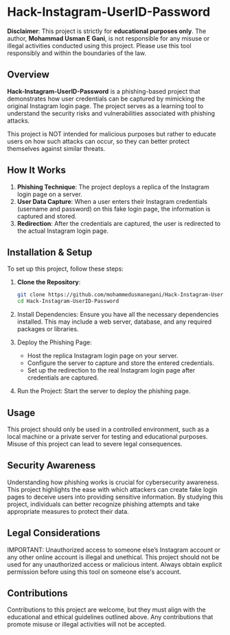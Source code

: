 
# Hack-Instagram-UserID-Password

**Disclaimer**: This project is strictly for **educational purposes only**. The author, **Mohammad Usman E Gani**, is not responsible for any misuse or illegal activities conducted using this project. Please use this tool responsibly and within the boundaries of the law.

## Overview

**Hack-Instagram-UserID-Password** is a phishing-based project that demonstrates how user credentials can be captured by mimicking the original Instagram login page. The project serves as a learning tool to understand the security risks and vulnerabilities associated with phishing attacks.

This project is NOT intended for malicious purposes but rather to educate users on how such attacks can occur, so they can better protect themselves against similar threats.

## How It Works

1. **Phishing Technique**: The project deploys a replica of the Instagram login page on a server.
2. **User Data Capture**: When a user enters their Instagram credentials (username and password) on this fake login page, the information is captured and stored.
3. **Redirection**: After the credentials are captured, the user is redirected to the actual Instagram login page.

## Installation & Setup

To set up this project, follow these steps:

1. **Clone the Repository**:
   ```bash
   git clone https://github.com/mohammedusmanegani/Hack-Instagram-UserID-Password.git
   cd Hack-Instagram-UserID-Password
   ```
2. Install Dependencies: Ensure you have all the necessary dependencies installed. This may include a web server, database, and any required packages or libraries.

3. Deploy the Phishing Page:
	- Host the replica Instagram login page on your server.
	- Configure the server to capture and store the entered credentials.
	- Set up the redirection to the real Instagram login page after credentials are captured.

5. Run the Project: Start the server to deploy the phishing page.

## Usage
This project should only be used in a controlled environment, such as a local machine or a private server for testing and educational purposes. Misuse of this project can lead to severe legal consequences.

## Security Awareness
Understanding how phishing works is crucial for cybersecurity awareness. This project highlights the ease with which attackers can create fake login pages to deceive users into providing sensitive information. By studying this project, individuals can better recognize phishing attempts and take appropriate measures to protect their data.

## Legal Considerations
IMPORTANT: Unauthorized access to someone else’s Instagram account or any other online account is illegal and unethical. This project should not be used for any unauthorized access or malicious intent. Always obtain explicit permission before using this tool on someone else's account.

## Contributions
Contributions to this project are welcome, but they must align with the educational and ethical guidelines outlined above. Any contributions that promote misuse or illegal activities will not be accepted.
